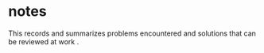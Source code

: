 # notes
This records and summarizes problems encountered and solutions that can be reviewed at work .
